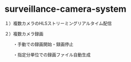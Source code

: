 # surveillance-camera-system

１）複数カメラのHLSストリーミングリアルタイム配信

２）複数カメラ録画

　　・手動での録画開始・録画停止

　　・指定分単位での録画ファイル自動生成
